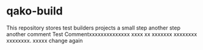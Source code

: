 # qako-build
This repository stores test builders projects a small step another step another comment
Test Commentxxxxxxxxxxxxxx xxxx xx xxxxxxx xxxxxxxx xxxxxxxx. xxxxx change again
